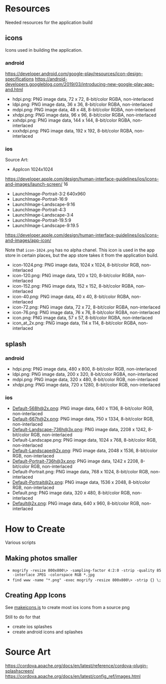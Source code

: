 # Resources

Needed resources for the application build

## icons

Icons used in building the application. 

### android
https://developer.android.com/google-play/resources/icon-design-specifications
https://android-developers.googleblog.com/2019/03/introducing-new-google-play-app-and.html

* hdpi.png:    PNG image data, 72 x 72, 8-bit/color RGBA, non-interlaced
* ldpi.png:    PNG image data, 36 x 36, 8-bit/color RGBA, non-interlaced
* mdpi.png:    PNG image data, 48 x 48, 8-bit/color RGBA, non-interlaced
* xhdpi.png:   PNG image data, 96 x 96, 8-bit/color RGBA, non-interlaced
* xxhdpi.png:  PNG image data, 144 x 144, 8-bit/color RGBA, non-interlaced
* xxxhdpi.png: PNG image data, 192 x 192, 8-bit/color RGBA, non-interlaced

### ios

Source Art:

* AppIcon 1024x1024

https://developer.apple.com/design/human-interface-guidelines/ios/icons-and-images/launch-screen/
16

* LaunchImage-Portrait-3:2 640x960
* LaunchImage-Portrait-16:9
* LaunchImage-Landscape-9:16
* LaunchImage-Portrait-4:3
* LaunchImage-Landscape-3:4
* LaunchImage-Portrait-19.5:9
* LaunchImage-Landscape-9:19.5

https://developer.apple.com/design/human-interface-guidelines/ios/icons-and-images/app-icon/

Note that `icon-1024.png` has no alpha chanel. This icon is used in the app store in certain places, but the app store takes it from the application build.

* icon-1024.png:  PNG image data, 1024 x 1024, 8-bit/color RGB, non-interlaced
* icon-120.png:   PNG image data, 120 x 120, 8-bit/color RGBA, non-interlaced
* icon-152.png:   PNG image data, 152 x 152, 8-bit/color RGBA, non-interlaced
* icon-40.png:    PNG image data, 40 x 40, 8-bit/color RGBA, non-interlaced
* icon-72.png:    PNG image data, 72 x 72, 8-bit/color RGBA, non-interlaced
* icon-76.png:    PNG image data, 76 x 76, 8-bit/color RGBA, non-interlaced
* icon.png:       PNG image data, 57 x 57, 8-bit/color RGBA, non-interlaced
* icon_at_2x.png: PNG image data, 114 x 114, 8-bit/color RGBA, non-interlaced

## splash

### android

* hdpi.png:  PNG image data, 480 x 800, 8-bit/color RGB, non-interlaced
* ldpi.png:  PNG image data, 200 x 320, 8-bit/color RGBA, non-interlaced
* mdpi.png:  PNG image data, 320 x 480, 8-bit/color RGB, non-interlaced
* xhdpi.png: PNG image data, 720 x 1280, 8-bit/color RGB, non-interlaced

### ios

* Default-568h@2x.png:           PNG image data, 640 x 1136, 8-bit/color RGB, non-interlaced
* Default-667h@2x.png:           PNG image data, 750 x 1334, 8-bit/color RGB, non-interlaced
* Default-Landscape-736h@3x.png: PNG image data, 2208 x 1242, 8-bit/color RGB, non-interlaced
* Default-Landscape.png:         PNG image data, 1024 x 768, 8-bit/color RGB, non-interlaced
* Default-Landscape@2x.png:      PNG image data, 2048 x 1536, 8-bit/color RGB, non-interlaced
* Default-Portrait-736h@3x.png:  PNG image data, 1242 x 2208, 8-bit/color RGB, non-interlaced
* Default-Portrait.png:          PNG image data, 768 x 1024, 8-bit/color RGB, non-interlaced
* Default-Portrait@2x.png:       PNG image data, 1536 x 2048, 8-bit/color RGB, non-interlaced
* Default.png:                   PNG image data, 320 x 480, 8-bit/color RGB, non-interlaced
* Default@2x.png:                PNG image data, 640 x 960, 8-bit/color RGB, non-interlaced


# How to Create

Various scripts

## Making photos smaller

* ```mogrify -resize 800x800\> -sampling-factor 4:2:0 -strip -quality 85 -interlace JPEG -colorspace RGB *.jpg```
* ```find www -name "*.png" -exec mogrify -resize 800x800\> -strip {} \;```


## Creating App Icons

See [makeicons.js](../util/makeicons.js) to create most ios icons from a source png

Still to do for that
* create ios splashes
* create android icons and splashes

# Source Art

https://cordova.apache.org/docs/en/latest/reference/cordova-plugin-splashscreen/
https://cordova.apache.org/docs/en/latest/config_ref/images.html